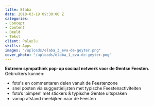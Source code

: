 ```yaml
---
title: Elaba
date: 2018-03-19 09:38:00 Z
categories:
- Concept
- Content
- Beeld
- Tekst
client: Palaplu
skills: Apps
images: "/uploads/elaba_3_eva-de-geyter.png"
cover_photo: "/uploads/elaba_1_eva-de-geyter.png"
---
```


**Extreem sympathiek pop-up sociaal netwerk voor de Gentse Feesten.**
Gebruikers kunnen: 
* foto's en commentaren delen vanuit de Feestenzone  
* snel posten via suggestielijsten met typische Feestenactiviteiten  
* foto’s ‘pimpen’ met stickers & typische Gentse uitspraken  
* vanop afstand meekijken naar de Feesten  
